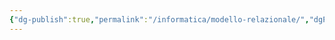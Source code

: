 ```yaml
---
{"dg-publish":true,"permalink":"/informatica/modello-relazionale/","dgPassFrontmatter":true,"noteIcon":"","created":"2024-12-31T14:06:28.728+01:00","updated":"2024-12-31T14:29:45.752+01:00"}
---
```


